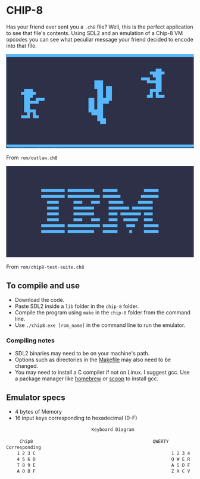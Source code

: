 # CHIP-8

Has your friend ever sent you a `.ch8` file? Well, this is the perfect application
to see that file's contents. Using SDL2 and an emulation of a Chip-8 VM opcodes you
can see what peculiar message your friend decided to encode into that file.

![Outlaw Demo](res/outlaw.png)

From `rom/outlaw.ch8`

![IBM Demo](res/ibm.png)

From `rom/chip8-test-suite.ch8`

## To compile and use
- Download the code.
- Paste SDL2 inside a `lib` folder in the `chip-8` folder.
- Compile the program using `make` in the `chip-8` folder from the command line.
- Use `./chip8.exe [rom_name]` in the command line to run the emulator.

### Compiling notes
- SDL2 binaries may need to be on your machine's path.
- Options such as directories in the [Makefile](Makefile) may also need to be changed.
- You may need to install a C compiler if not on Linux. I suggest gcc.
Use a package manager like [homebrew](https://docs.brew.sh/Installation) or [scoop](https://scoop.sh/) to install gcc.

## Emulator specs
- 4 bytes of Memory
- 16 input keys corresponding to hexadecimal (0-F)

````
                                Keyboard Diagram

     Chip8                                             QWERTY Corresponding
    1 2 3 C                                                   1 2 3 4
    4 5 6 D                                                   Q W E R
    7 8 9 E                                                   A S D F
    A 0 B F                                                   Z X C V
````
